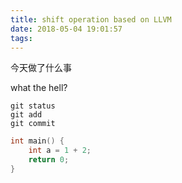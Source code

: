 ```yaml
---
title: shift operation based on LLVM
date: 2018-05-04 19:01:57
tags:
---
```


<script type="text/javascript"
       src="http://cdn.mathjax.org/mathjax/latest/MathJax.js?config=TeX-AMS-MML_HTMLorMML"></script>

今天做了什么事

what the hell?

```
git status
git add
git commit
```

```cpp
int main() {
    int a = 1 + 2;
    return 0;
}
```